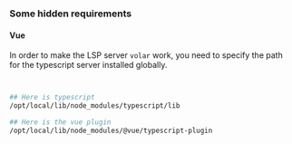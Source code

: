 ### Some hidden requirements

#### Vue

In order to make the LSP server `volar` work, you need to specify the path for the typescript server installed globally.

```bash


## Here is typescript
/opt/local/lib/node_modules/typescript/lib

## Here is the vue plugin
/opt/local/lib/node_modules/@vue/typescript-plugin
```
